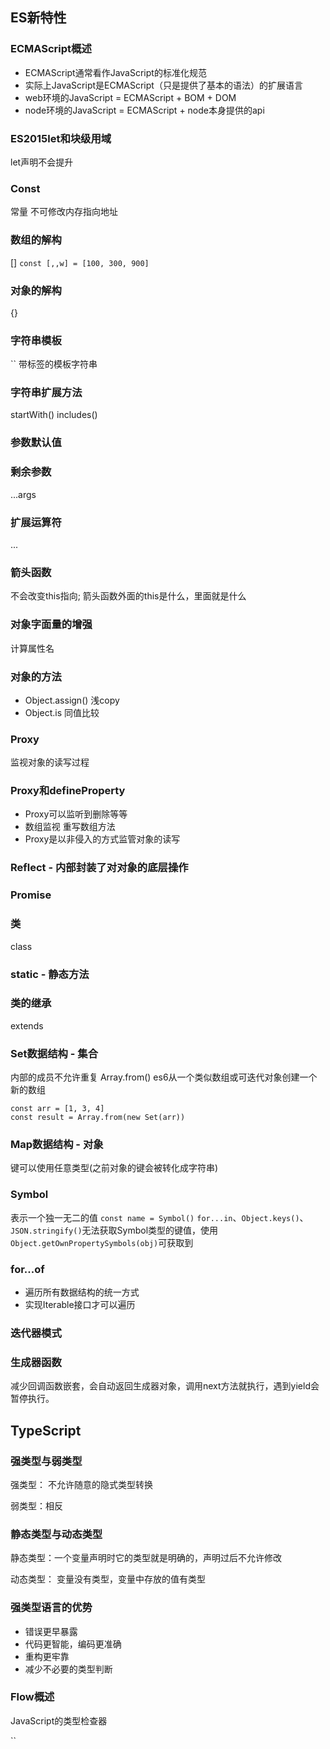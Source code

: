 ## ES新特性
### ECMAScript概述
- ECMAScript通常看作JavaScript的标准化规范
- 实际上JavaScript是ECMAScript（只是提供了基本的语法）的扩展语言
- web环境的JavaScript = ECMAScript + BOM + DOM
- node环境的JavaScript = ECMAScript + node本身提供的api
### ES2015let和块级用域
let声明不会提升
### Const
常量 不可修改内存指向地址
### 数组的解构
[]
`const [,,w] = [100, 300, 900]`
### 对象的解构
{}
### 字符串模板
``
带标签的模板字符串
### 字符串扩展方法
startWith()
includes()
### 参数默认值
### 剩余参数
...args
### 扩展运算符
...
### 箭头函数
不会改变this指向; 箭头函数外面的this是什么，里面就是什么
### 对象字面量的增强
计算属性名
### 对象的方法
+ Object.assign() 浅copy
+ Object.is 同值比较
### Proxy
监视对象的读写过程
### Proxy和defineProperty
+ Proxy可以监听到删除等等
+ 数组监视 重写数组方法
+ Proxy是以非侵入的方式监管对象的读写
### Reflect - 内部封装了对对象的底层操作
### Promise
### 类
class
### static - 静态方法
### 类的继承
extends
### Set数据结构 - 集合
内部的成员不允许重复
Array.from() es6从一个类似数组或可迭代对象创建一个新的数组
```
const arr = [1, 3, 4]
const result = Array.from(new Set(arr))
```
### Map数据结构 - 对象
键可以使用任意类型(之前对象的键会被转化成字符串)
### Symbol
表示一个独一无二的值
`const name = Symbol()`
`for...in`、`Object.keys()`、`JSON.stringify()`无法获取Symbol类型的键值，使用`Object.getOwnPropertySymbols(obj)`可获取到
### for...of
- 遍历所有数据结构的统一方式
- 实现Iterable接口才可以遍历
### 迭代器模式
### 生成器函数
减少回调函数嵌套，会自动返回生成器对象，调用next方法就执行，遇到yield会暂停执行。

## TypeScript
### 强类型与弱类型
强类型： 不允许随意的隐式类型转换

弱类型：相反
### 静态类型与动态类型
静态类型：一个变量声明时它的类型就是明确的，声明过后不允许修改

动态类型： 变量没有类型，变量中存放的值有类型
### 强类型语言的优势
- 错误更早暴露
- 代码更智能，编码更准确
- 重构更牢靠
- 减少不必要的类型判断
### Flow概述
JavaScript的类型检查器

``

